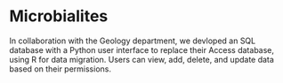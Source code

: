 # Microbialites
In collaboration with the Geology department, we devloped an SQL database with a Python user interface  to replace their Access database, using R for data migration. Users can view, add, delete, and update data based on their permissions.

